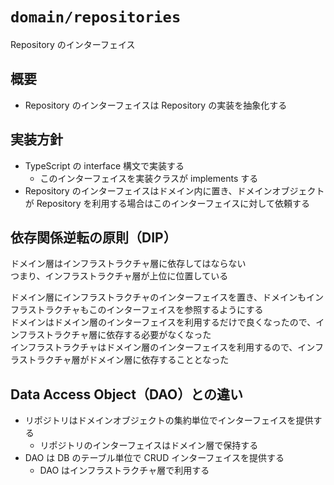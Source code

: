 # `domain/repositories`

Repository のインターフェイス

## 概要

- Repository のインターフェイスは Repository の実装を抽象化する

## 実装方針

- TypeScript の interface 構文で実装する
  - このインターフェイスを実装クラスが implements する
- Repository のインターフェイスはドメイン内に置き、ドメインオブジェクトが Repository を利用する場合はこのインターフェイスに対して依頼する

## 依存関係逆転の原則（DIP）

ドメイン層はインフラストラクチャ層に依存してはならない  
つまり、インフラストラクチャ層が上位に位置している

ドメイン層にインフラストラクチャのインターフェイスを置き、ドメインもインフラストラクチャもこのインターフェイスを参照するようにする  
ドメインはドメイン層のインターフェイスを利用するだけで良くなったので、インフラストラクチャ層に依存する必要がなくなった  
インフラストラクチャはドメイン層のインターフェイスを利用するので、インフラストラクチャ層がドメイン層に依存することとなった

## Data Access Object（DAO）との違い

- リポジトリはドメインオブジェクトの集約単位でインターフェイスを提供する
  - リポジトリのインターフェイスはドメイン層で保持する
- DAO は DB のテーブル単位で CRUD インターフェイスを提供する
  - DAO はインフラストラクチャ層で利用する
